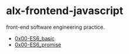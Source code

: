 # alx-frontend-javascript

front-end software engineering practice.

- [0x00-ES6_basic](./0x00-ES6_basic)
- [0x00-ES6_promise](./0x00-ES6_promise)
